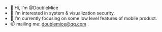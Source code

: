 - 👋 Hi, I’m @DoubleMice
- 👀 I’m interested in system & visualization security.
- 🌱 I’m currently focusing on some low level features of mobile product.
- 📫 mailing me: doublemice@qq.com .

<!---
DoubleMice/DoubleMice is a ✨ special ✨ repository because its `README.md` (this file) appears on your GitHub profile.
You can click the Preview link to take a look at your changes.
--->
